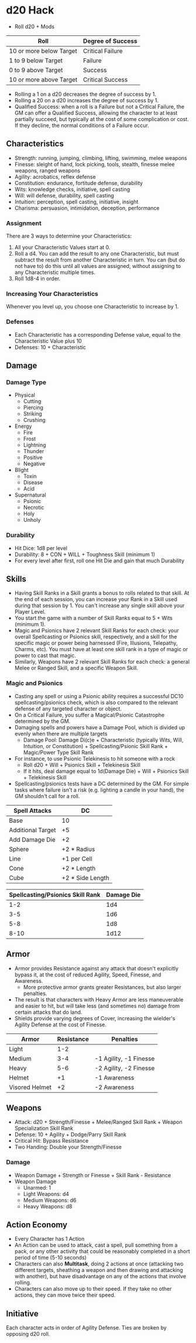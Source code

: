 # d20 Hack

* Roll d20 + Mods

| Roll                    | Degree of Success |
| ----------------------- | ----------------- |
| 10 or more below Target | Critical Failure  |
| 1 to 9 below Target     | Failure           |
| 0 to 9 above Target     | Success           |
| 10 or more above Target | Critical Success  |

* Rolling a 1 on a d20 decreases the degree of success by 1.
* Rolling a 20 on a d20 increases the degree of success by 1.
* Qualified Success: when a roll is a Failure but not a Critical Failure, the GM can offer a Qualified Success, allowing the character to at least partially succeed, but typically at the cost of some complication or cost. If they decline, the normal conditions of a Failure occur.

## Characteristics

* Strength: running, jumping, climbing, lifting, swimming, melee weapons
* Finesse: sleight of hand, lock picking, tools, stealth, finesse melee weapons, ranged weapons
* Agility: acrobatics, reflex defense
* Constitution: endurance, fortitude defense, durability
* Wits: knowledge checks, initiative, spell casting
* Will: will defense, durability, spell casting
* Intuition: perception, spell casting, initiative, insight
* Charisma: persuasion, intimidation, deception, performance

### Assignment

There are 3 ways to determine your Characteristics:

1. All your Characteristic Values start at 0.
2. Roll a d4. You can add the result to any one Characteristic, but must subtract the result from another Characteristic in turn. You can (but do not have to) do this until all values are assigned, without assigning to any Characteristic multiple times.
2. Roll 1d8-4 in order.

### Increasing Your Characteristics

Whenever you level up, you choose one Characteristic to increase by 1.

### Defenses

* Each Characteristic has a corresponding Defense value, equal to the Characteristic Value plus 10
* Defenses: 10 + Characteristic

## Damage

### Damage Type

* Physical
	* Cutting
	* Piercing
	* Striking
	* Crushing
* Energy
	* Fire
	* Frost
	* Lightning
	* Thunder
	* Positive
	* Negative
* Blight
	* Toxin
	* Disease
	* Acid
* Supernatural
	* Psionic
	* Necrotic
	* Holy
	* Unholy

### Durability

* Hit Dice: 1d8 per level
* Durability: 8 + CON + WILL + Toughness Skill (minimum 1)
* For every level after first, roll one Hit Die and gain that much Durability

## Skills

* Having Skill Ranks in a Skill grants a bonus to rolls related to that skill. At the end of each session, you can increase your Rank in a Skill used during that session by 1. You can't increase any single skill above your Player Level.
* You start the game with a number of Skill Ranks equal to 5 + Wits (minimum 1).
* Magic and Psionics have 2 relevant Skill Ranks for each check: your overall Spellcasting or Psionics skill, respectively, and a skill for the specific magic or power being harnessed (Fire, Illusions, Telepathy, Charms, etc). You must have at least one skill rank in a type of magic or power to cast that magic.
* Similarly, Weapons have 2 relevant Skill Ranks for each check: a general Melee or Ranged Skill, and a specific Weapon Skill.

### Magic and Psionics

* Casting any spell or using a Psionic ability requires a successful DC10 spellcasting/psionics check, which is also compared to the relevant defense of any targeted character or object.
* On a Critical Failure, you suffer a Magical/Psionic Catastrophe determined by the GM.
* Damaging spells and powers have a Damage Pool, which is divided up evenly when there are multiple targets
	* Damage Pool: Damage Di(c)e + Characteristic (typically Wits, Will, Intuition, or Constitution) + Spellcasting/Psionic Skill Rank + Magic/Power Type Skill Rank
* For instance, to use Psionic Telekinesis to hit someone with a rock
	* Roll d20 + Will + Psionics Skill + Telekinesis Skill
	* If it hits, deal damage equal to 1d(Damage Die) + Will + Psionics Skill + Telekinesis Skill
* Spellcasting/psionics tests have a DC determined by the GM. For simple tasks where failure isn't a risk (e.g. lighting a candle in your hand), the GM shouldn't call for a roll.

| Spell Attacks     | DC               |
| ----------------- | ---------------- |
| Base              | 10               |
| Additional Target | +5               |
| Add Damage Die    | +2               |
| Sphere            | +2 * Radius      |
| Line              | +1 per Cell      |
| Cone              | +2 * Length      |
| Cube              | +2 * Side Length |

| Spellcasting/Psionics Skill Rank | Damage Die |
| -------------------------------- | ---------- |
| 1-2                              | 1d4        |
| 3-5                              | 1d6        |
| 5-8                              | 1d8        |
| 8-10                             | 1d12       |

## Armor

* Armor provides Resistance against any attack that doesn't explicitly bypass it, at the cost of reduced Agility, Speed, Finesse, and Awareness.
	* More protective armor grants greater Resistances, but also larger penalties.
* The result is that characters with Heavy Armor are less maneuverable and easier to hit, but will take less (and sometimes no) damage from certain attacks that do land.
* Shields provide varying degrees of Cover, increasing the wielder's Agility Defense at the cost of Finesse.

| Armor          | Resistance | Penalties              |
| -------------- | ---------- | ---------------------- |
| Light          | 1-2        |                        |
| Medium         | 3-4        | -1 Agility, -1 Finesse |
| Heavy          | 5-6        | -2 Agility, -2 Finesse |
| Helmet         | +1         | -1 Awareness           |
| Visored Helmet | +2         | -2 Awareness           |

## Weapons

* Attack: d20 + Strength/Finesse + Melee/Ranged Skill Rank + Weapon Specialization Skill Rank
* Defense: 10 + Agility + Dodge/Parry Skill Rank
* Critical Hit: Bypass Resistance
* Two Handing: Double your Strength/Finesse

### Damage

* Weapon Damage + Strength or Finesse + Skill Rank - Resistance
* Weapon Damage
	* Unarmed: 1
	* Light Weapons: d4
	* Medium Weapons: d6
	* Heavy Weapons: d8

## Action Economy

* Every Character has 1 Action
* An Action can be used to attack, cast a spell, pull something from a pack, or any other activity that could be reasonably completed in a short period of time (5-10 seconds)
* Characters can also **Multitask**, doing 2 actions at once (attacking two different targets, sheathing a weapon and then drawing and attacking with another), but have disadvantage on any of the actions that involve rolling.
* Characters can also move up to their speed. If they take no other actions, they can move twice their speed.

## Initiative

Each character acts in order of Agility Defense. Ties are broken by opposing d20 roll.

